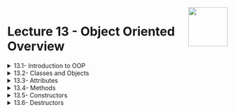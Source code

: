 <img align="right" width="90" height="90" src="https://github.com/cs-MohamedAyman/Computer-Science-Textbooks/blob/master/logos/object-oriented.jpg">

# Lecture 13 - Object Oriented Overview

<details>
	<summary>13.1- Introduction to OOP</summary>

</details>

<details>
	<summary>13.2- Classes and Objects</summary>

</details>

<details>
	<summary>13.3- Attributes</summary>

</details>

<details>
	<summary>13.4- Methods</summary>

</details>

<details>
	<summary>13.5- Constructors</summary>

</details>

<details>
	<summary>13.6- Destructors</summary>

</details>

